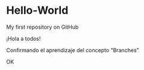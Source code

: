 # Hello-World

My first repository on GitHub

¡Hola a todos!

Confirmando el aprendizaje del concepto "Branches"

OK
